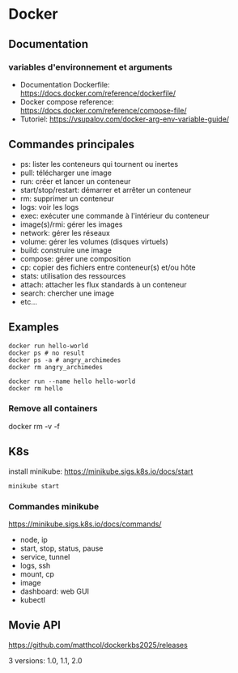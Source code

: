 # Docker

## Documentation

### variables d'environnement et arguments
- Documentation Dockerfile: https://docs.docker.com/reference/dockerfile/
- Docker compose reference: https://docs.docker.com/reference/compose-file/
- Tutoriel: https://vsupalov.com/docker-arg-env-variable-guide/

## Commandes principales
- ps: lister les conteneurs qui tournent ou inertes
- pull: télécharger une image
- run: créer et lancer un conteneur
- start/stop/restart: démarrer et arrêter un conteneur
- rm: supprimer un conteneur
- logs: voir les logs
- exec: exécuter une commande à l'intérieur du conteneur
- image(s)/rmi: gérer les images
- network: gérer les réseaux
- volume: gérer les volumes (disques virtuels)
- build: construire une image
- compose: gérer une composition
- cp: copier des fichiers entre conteneur(s) et/ou hôte
- stats: utilisation des ressources
- attach: attacher les flux standards à un conteneur
- search: chercher une image
- etc...

## Examples
```
docker run hello-world
docker ps # no result
docker ps -a # angry_archimedes
docker rm angry_archimedes
```

```
docker run --name hello hello-world
docker rm hello
```

### Remove all containers
docker rm -v -f 


## K8s

install minikube:
https://minikube.sigs.k8s.io/docs/start

```
minikube start
```

### Commandes minikube
https://minikube.sigs.k8s.io/docs/commands/
- node, ip
- start, stop, status, pause
- service, tunnel
- logs, ssh
- mount, cp
- image
- dashboard: web GUI
- kubectl

## Movie API
https://github.com/matthcol/dockerkbs2025/releases

3 versions: 1.0, 1.1, 2.0

